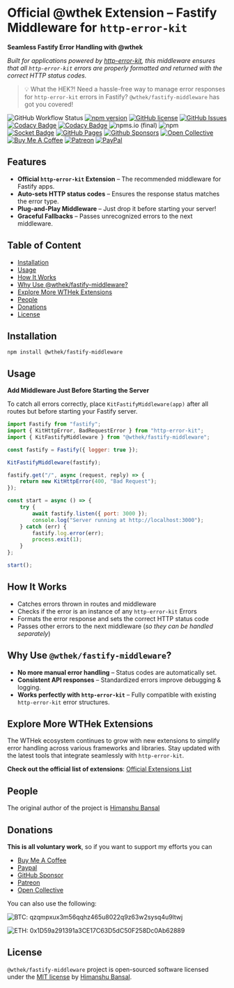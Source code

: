 # Official @wthek Extension – Fastify Middleware for `http-error-kit`

**Seamless Fastify Error Handling with @wthek**

_Built for applications powered by [http-error-kit][http-error-kit], this middleware ensures that all `http-error-kit` errors are properly formatted and returned with the correct HTTP status codes._

> 💡 What the HEK?! Need a hassle-free way to manage error responses for `http-error-kit` errors in Fastify? `@wthek/fastify-middleware` has got you covered!

![GitHub Workflow Status](https://img.shields.io/github/actions/workflow/status/skillnter/wthek-fastify-middleware/main.yml)
[![npm version](https://img.shields.io/npm/v/%40wthek%2Ffastify-middleware?color=brightgreen)](https://www.npmjs.com/package/@wthek/fastify-middleware)
[![GitHub license](https://img.shields.io/github/license/skillnter/wthek-fastify-middleware?color=brightgreen)](LICENSE)
[![GitHub Issues](https://img.shields.io/github/issues/Skillnter/wthek-fastify-middleware)](https://github.com/Skillnter/wthek-fastify-middleware/issues)
[![Codacy Badge](https://app.codacy.com/project/badge/Coverage/bf305cd8aa0146568be65560e52fa8d4)](https://app.codacy.com/gh/Skillnter/wthek-fastify-middleware/dashboard?utm_source=gh&utm_medium=referral&utm_content=&utm_campaign=Badge_coverage)
[![Codacy Badge](https://app.codacy.com/project/badge/Grade/bf305cd8aa0146568be65560e52fa8d4)](https://app.codacy.com/gh/Skillnter/wthek-fastify-middleware/dashboard?utm_source=gh&utm_medium=referral&utm_content=&utm_campaign=Badge_grade)
![npms.io (final)](https://img.shields.io/npms-io/maintenance-score/%40wthek%2Ffastify-middleware?color=brightgreen)
![npm](https://img.shields.io/npm/dy/%40wthek%2Ffastify-middleware)
[![Socket Badge](https://socket.dev/api/badge/npm/package/@wthek/fastify-middleware/1.0.1)](https://socket.dev/npm/package/@wthek/fastify-middleware/overview/1.0.1)
[![GitHub Pages](https://img.shields.io/badge/GitHub%20Pages-121013?logo=github&logoColor=white)](https://skillnter.github.io/wthek-fastify-middleware/)
[![Github Sponsors](https://img.shields.io/badge/GitHub%20Sponsors-30363D?&logo=GitHub-Sponsors&logoColor=EA4AAA)](https://github.com/sponsors/Skillnter)
[![Open Collective](https://img.shields.io/badge/Open%20Collective-3385FF?logo=open-collective&logoColor=white)](https://opencollective.com/skillnter)
[![Buy Me A Coffee](https://img.shields.io/badge/Buy%20Me%20a%20Coffee-ffdd00?&logo=buy-me-a-coffee&logoColor=black)](https://www.buymeacoffee.com/skillnter)
[![Patreon](https://img.shields.io/badge/Patreon-F96854?logo=patreon&logoColor=white)](https://www.patreon.com/skillnter)
[![PayPal](https://img.shields.io/badge/PayPal-003087?logo=paypal&logoColor=fff)](https://www.paypal.me/skillnte)

## Features

-   **Official `http-error-kit` Extension** – The recommended middleware for Fastify apps.
-   **Auto-sets HTTP status codes** – Ensures the response status matches the error type.
-   **Plug-and-Play Middleware** – Just drop it before starting your server!
-   **Graceful Fallbacks** – Passes unrecognized errors to the next middleware.

## Table of Content

-   [Installation](#installation)
-   [Usage](#usage)
-   [How It Works](#how-it-works)
-   [Why Use @wthek/fastify-middleware?](#why-use-wthekfastify-middleware)
-   [Explore More WTHek Extensions](#explore-more-wthek-extensions)
-   [People](#people)
-   [Donations](#donations)
-   [License](#license)

## Installation

```console
npm install @wthek/fastify-middleware
```

## Usage

**Add Middleware Just Before Starting the Server**

To catch all errors correctly, place `KitFastifyMiddleware(app)` after all routes but before starting your Fastify server.

```Javascript
import Fastify from "fastify";
import { KitHttpError, BadRequestError } from "http-error-kit";
import { KitFastifyMiddleware } from "@wthek/fastify-middleware";

const fastify = Fastify({ logger: true });

KitFastifyMiddleware(fastify);

fastify.get("/", async (request, reply) => {
    return new KitHttpError(400, "Bad Request");
});

const start = async () => {
    try {
        await fastify.listen({ port: 3000 });
        console.log("Server running at http://localhost:3000");
    } catch (err) {
        fastify.log.error(err);
        process.exit(1);
    }
};

start();
```

## How It Works

-   Catches errors thrown in routes and middleware
-   Checks if the error is an instance of any `http-error-kit` Errors
-   Formats the error response and sets the correct HTTP status code
-   Passes other errors to the next middleware (_so they can be handled separately_)

## Why Use `@wthek/fastify-middleware`?

-   **No more manual error handling** – Status codes are automatically set.
-   **Consistent API responses** – Standardized errors improve debugging & logging.
-   **Works perfectly with `http-error-kit`** – Fully compatible with existing `http-error-kit` error structures.

## Explore More WTHek Extensions

The WTHek ecosystem continues to grow with new extensions to simplify error handling across various frameworks and libraries. Stay updated with the latest tools that integrate seamlessly with `http-error-kit`.

**Check out the official list of extensions**: [Official Extensions List](https://github.com/Skillnter/http-error-kit/wiki/Official-Extensions-List)

## People

The original author of the project is [Himanshu Bansal][skillnter]

## Donations

**This is all voluntary work**, so if you want to support my efforts you can

-   [Buy Me A Coffee](https://www.buymeacoffee.com/skillnter)
-   [Paypal](https://www.paypal.me/skillnte)
-   [GitHub Sponsor](https://github.com/sponsors/Skillnter)
-   [Patreon](https://www.patreon.com/skillnter)
-   [Open Collective](https://opencollective.com/skillnter)

You can also use the following:

![BTC: qzqmpxux3m56qqhz465u8022q9z63w2sysq4u9ltwj](https://img.shields.io/badge/BTC-qzqmpxux3m56qqhz465u8022q9z63w2sysq4u9ltwj-brightgreen)

![ETH: 0x1D59a291391a3CE17C63D5dC50F258Dc0Ab62889](https://img.shields.io/badge/ETH-0x1D59a291391a3CE17C63D5dC50F258Dc0Ab62889-brightgreen)

## License

`@wthek/fastify-middleware` project is open-sourced software licensed under the [MIT license](LICENSE) by [Himanshu Bansal][skillnter].

[skillnter]: https://github.com/Skillnter/
[http-error-kit]: https://www.npmjs.com/package/http-error-kit
